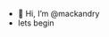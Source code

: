 - 👋 Hi, I’m @mackandry
- lets begin

<!---
mackandry/mackandry is a ✨ special ✨ repository because its `README.md` (this file) appears on your GitHub profile.
You can click the Preview link to take a look at your changes.
--->
